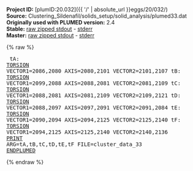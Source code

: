 **Project ID:** [plumID:20.032]({{ '/' | absolute_url }}eggs/20/032/)  
**Source:** Clustering_Sildenafil/solids_setup/solid_analysis/plumed33.dat  
**Originally used with PLUMED version:** 2.4  
**Stable:** [raw zipped stdout](plumed33.dat.plumed.stdout.txt.zip) - [stderr](plumed33.dat.plumed.stderr)  
**Master:** [raw zipped stdout](plumed33.dat.plumed_master.stdout.txt.zip) - [stderr](plumed33.dat.plumed_master.stderr)  

{% raw %}<pre>
tA: <a href="https://plumed.github.io/doc-master/user-doc/html/_t_o_r_s_i_o_n.html">TORSION</a> VECTOR1=2086,2080 AXIS=2080,2101 VECTOR2=2101,2107
tB: <a href="https://plumed.github.io/doc-master/user-doc/html/_t_o_r_s_i_o_n.html">TORSION</a> VECTOR1=2099,2088 AXIS=2088,2081 VECTOR2=2081,2109
tC: <a href="https://plumed.github.io/doc-master/user-doc/html/_t_o_r_s_i_o_n.html">TORSION</a> VECTOR1=2088,2081 AXIS=2081,2109 VECTOR2=2109,2121
tD: <a href="https://plumed.github.io/doc-master/user-doc/html/_t_o_r_s_i_o_n.html">TORSION</a> VECTOR1=2088,2097 AXIS=2097,2091 VECTOR2=2091,2084
tE: <a href="https://plumed.github.io/doc-master/user-doc/html/_t_o_r_s_i_o_n.html">TORSION</a> VECTOR1=2090,2094 AXIS=2094,2125 VECTOR2=2125,2140
tF: <a href="https://plumed.github.io/doc-master/user-doc/html/_t_o_r_s_i_o_n.html">TORSION</a> VECTOR1=2094,2125 AXIS=2125,2140 VECTOR2=2140,2136
<a href="https://plumed.github.io/doc-master/user-doc/html/_p_r_i_n_t.html">PRINT</a> ARG=tA,tB,tC,tD,tE,tF FILE=cluster_data_33
<a href="https://plumed.github.io/doc-master/user-doc/html/_e_n_d_p_l_u_m_e_d.html">ENDPLUMED</a>
</pre>{% endraw %}
